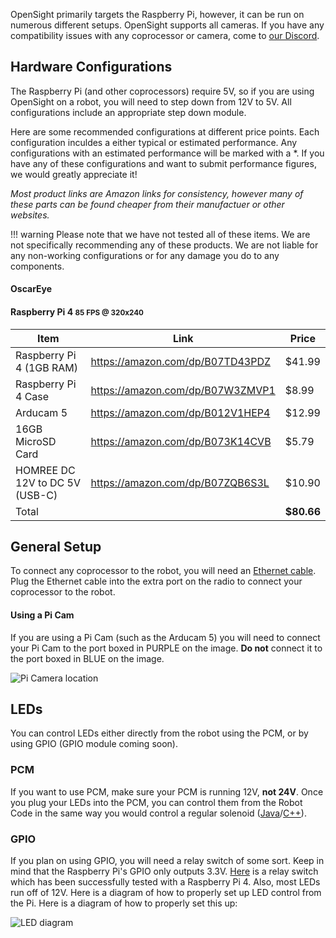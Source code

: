 OpenSight primarily targets the Raspberry Pi, however, it can be run on numerous different setups. OpenSight supports all cameras. If you have any compatibility issues with any coprocessor or camera, come to [our Discord](https://discord.gg/hPqpdsK).

## Hardware Configurations


The Raspberry Pi (and other coprocessors) require 5V, so if you are using OpenSight on a robot, you will need to step down from 12V to 5V. All configurations include an appropriate step down module.

Here are some recommended configurations at different price points. Each configuration inculdes a either typical or estimated performance. Any configurations with an estimated performance will be marked with a \*. If you have any of these configurations and want to submit performance figures, we would greatly appreciate it!

*Most product links are Amazon links for consistency, however many of these parts can be found cheaper from their manufactuer or other websites.*

!!! warning
    Please note that we have not tested all of these items. We are not specifically recommending any of these products. We are not liable for any non-working configurations or for any damage you do to any components.

#### OscarEye


#### Raspberry Pi 4 <small>85 FPS @ 320x240</small>

| Item                             | Link                             | Price  |
|----------------------------------|----------------------------------|--------|
| Raspberry Pi 4 (1GB RAM)         | https://amazon.com/dp/B07TD43PDZ | $41.99 |
| Raspberry Pi 4 Case              | https://amazon.com/dp/B07W3ZMVP1 | $8.99  |
| Arducam 5                        | https://amazon.com/dp/B012V1HEP4 | $12.99 |
| 16GB MicroSD Card                | https://amazon.com/dp/B073K14CVB | $5.79  |
| HOMREE DC 12V to DC 5V (USB-C)   | https://amazon.com/dp/B07ZQB6S3L | $10.90 |
| Total                            |                                  | **$80.66** |

## General Setup

To connect any coprocessor to the robot, you will need an [Ethernet cable](https://amazon.com/dp/B00EUHRLF6). Plug the Ethernet cable into the extra port on the radio to connect your coprocessor to the robot.

#### Using a Pi Cam

If you are using a Pi Cam (such as the Arducam 5) you will need to connect your Pi Cam to the port boxed in PURPLE on the image. **Do not** connect it to the port boxed in BLUE on the image.

![Pi Camera location](/assets/images/picam.png)

## LEDs

You can control LEDs either directly from the robot using the PCM, or by using GPIO (GPIO module coming soon). 

### PCM
If you want to use PCM, make sure your PCM is running 12V, **not 24V**. Once you plug your LEDs into the PCM, you can control them from the Robot Code in the same way you would control a regular solenoid ([Java](https://first.wpi.edu/FRC/roborio/release/docs/java/edu/wpi/first/wpilibj/Solenoid.html)/[C++](https://first.wpi.edu/FRC/roborio/release/docs/cpp/classfrc_1_1Solenoid.html)).

### GPIO

If you plan on using GPIO, you will need a relay switch of some sort. Keep in mind that the Raspberry Pi's GPIO only outputs 3.3V. [Here](https://amazon.com/dp/B01M0E6SQM/) is a relay switch which has been successfully tested with a Raspberry Pi 4. Also, most LEDs run off of 12V. Here is a diagram of how to properly set up LED control from the Pi. Here is a diagram of how to properly set this up:

![LED diagram](/assets/images/led.png)
